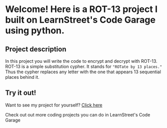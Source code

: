 
Welcome! Here is a ROT-13 project I built on LearnStreet's Code Garage using python.
===============================================================================================================

Project description
-------------------------

In this project you will write the code to encrypt and decrypt with ROT-13. ROT-13 is a simple substitution cypher. It stands for <code>"ROTate by 13 places."</code> Thus the cypher replaces any letter with the one that appears 13 sequential places behind it.

Try it out!
--------------

Want to see my project for yourself? [Click here](http://www.learnstreet.com//profile/52976ed676b99c10a1000516?page_name=project)

Check out out more coding projects you can do in LearnStreet's Code Garage
		